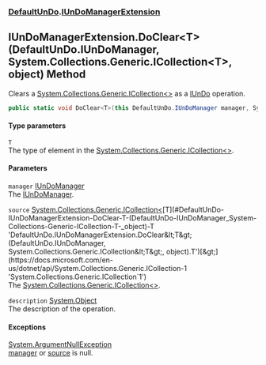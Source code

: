 ### [DefaultUnDo](./DefaultUnDo.md 'DefaultUnDo').[IUnDoManagerExtension](./DefaultUnDo-IUnDoManagerExtension.md 'DefaultUnDo.IUnDoManagerExtension')
## IUnDoManagerExtension.DoClear&lt;T&gt;(DefaultUnDo.IUnDoManager, System.Collections.Generic.ICollection&lt;T&gt;, object) Method
Clears a [System.Collections.Generic.ICollection&lt;&gt;](https://docs.microsoft.com/en-us/dotnet/api/System.Collections.Generic.ICollection-1 'System.Collections.Generic.ICollection`1') as a [IUnDo](./DefaultUnDo-IUnDo.md 'DefaultUnDo.IUnDo') operation.  
```csharp
public static void DoClear<T>(this DefaultUnDo.IUnDoManager manager, System.Collections.Generic.ICollection<T> source, object description=null);
```
#### Type parameters
<a name='DefaultUnDo-IUnDoManagerExtension-DoClear-T-(DefaultUnDo-IUnDoManager_System-Collections-Generic-ICollection-T-_object)-T'></a>
`T`  
The type of element in the [System.Collections.Generic.ICollection&lt;&gt;](https://docs.microsoft.com/en-us/dotnet/api/System.Collections.Generic.ICollection-1 'System.Collections.Generic.ICollection`1').  
  
#### Parameters
<a name='DefaultUnDo-IUnDoManagerExtension-DoClear-T-(DefaultUnDo-IUnDoManager_System-Collections-Generic-ICollection-T-_object)-manager'></a>
`manager` [IUnDoManager](./DefaultUnDo-IUnDoManager.md 'DefaultUnDo.IUnDoManager')  
The [IUnDoManager](./DefaultUnDo-IUnDoManager.md 'DefaultUnDo.IUnDoManager').  
  
<a name='DefaultUnDo-IUnDoManagerExtension-DoClear-T-(DefaultUnDo-IUnDoManager_System-Collections-Generic-ICollection-T-_object)-source'></a>
`source` [System.Collections.Generic.ICollection&lt;](https://docs.microsoft.com/en-us/dotnet/api/System.Collections.Generic.ICollection-1 'System.Collections.Generic.ICollection`1')[T](#DefaultUnDo-IUnDoManagerExtension-DoClear-T-(DefaultUnDo-IUnDoManager_System-Collections-Generic-ICollection-T-_object)-T 'DefaultUnDo.IUnDoManagerExtension.DoClear&lt;T&gt;(DefaultUnDo.IUnDoManager, System.Collections.Generic.ICollection&lt;T&gt;, object).T')[&gt;](https://docs.microsoft.com/en-us/dotnet/api/System.Collections.Generic.ICollection-1 'System.Collections.Generic.ICollection`1')  
The [System.Collections.Generic.ICollection&lt;&gt;](https://docs.microsoft.com/en-us/dotnet/api/System.Collections.Generic.ICollection-1 'System.Collections.Generic.ICollection`1').  
  
<a name='DefaultUnDo-IUnDoManagerExtension-DoClear-T-(DefaultUnDo-IUnDoManager_System-Collections-Generic-ICollection-T-_object)-description'></a>
`description` [System.Object](https://docs.microsoft.com/en-us/dotnet/api/System.Object 'System.Object')  
The description of the operation.  
  
#### Exceptions
[System.ArgumentNullException](https://docs.microsoft.com/en-us/dotnet/api/System.ArgumentNullException 'System.ArgumentNullException')  
[manager](#DefaultUnDo-IUnDoManagerExtension-DoClear-T-(DefaultUnDo-IUnDoManager_System-Collections-Generic-ICollection-T-_object)-manager 'DefaultUnDo.IUnDoManagerExtension.DoClear&lt;T&gt;(DefaultUnDo.IUnDoManager, System.Collections.Generic.ICollection&lt;T&gt;, object).manager') or [source](#DefaultUnDo-IUnDoManagerExtension-DoClear-T-(DefaultUnDo-IUnDoManager_System-Collections-Generic-ICollection-T-_object)-source 'DefaultUnDo.IUnDoManagerExtension.DoClear&lt;T&gt;(DefaultUnDo.IUnDoManager, System.Collections.Generic.ICollection&lt;T&gt;, object).source') is null.  
